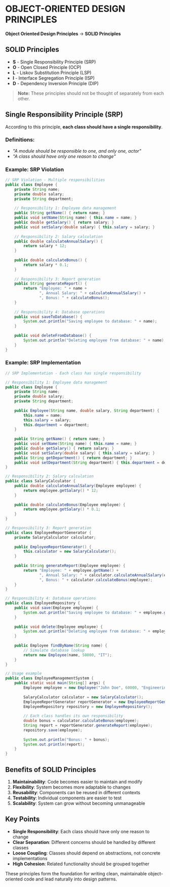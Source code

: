 # OBJECT-ORIENTED DESIGN PRINCIPLES

**Object Oriented Design Principles** → **SOLID Principles**

## SOLID Principles

- **S** - Single Responsibility Principle (SRP)
- **O** - Open Closed Principle (OCP)
- **L** - Liskov Substitution Principle (LSP)
- **I** - Interface Segregation Principle (ISP)
- **D** - Dependency Inversion Principle (DIP)

> **Note:** These principles should not be thought of separately from each other.

## Single Responsibility Principle (SRP)

According to this principle, **each class should have a single responsibility**.

### Definitions:
- *"A module should be responsible to one, and only one, actor"*
- *"A class should have only one reason to change"*

### Example: SRP Violation

```java
// SRP Violation - Multiple responsibilities
public class Employee {
    private String name;
    private double salary;
    private String department;
    
    // Responsibility 1: Employee data management
    public String getName() { return name; }
    public void setName(String name) { this.name = name; }
    public double getSalary() { return salary; }
    public void setSalary(double salary) { this.salary = salary; }
    
    // Responsibility 2: Salary calculation
    public double calculateAnnualSalary() {
        return salary * 12;
    }
    
    public double calculateBonus() {
        return salary * 0.1;
    }
    
    // Responsibility 3: Report generation
    public String generateReport() {
        return "Employee: " + name + 
               ", Annual Salary: " + calculateAnnualSalary() +
               ", Bonus: " + calculateBonus();
    }
    
    // Responsibility 4: Database operations
    public void saveToDatabase() {
        System.out.println("Saving employee to database: " + name);
    }
    
    public void deleteFromDatabase() {
        System.out.println("Deleting employee from database: " + name);
    }
}
```

### Example: SRP Implementation

```java
// SRP Implementation - Each class has single responsibility

// Responsibility 1: Employee data management
public class Employee {
    private String name;
    private double salary;
    private String department;
    
    public Employee(String name, double salary, String department) {
        this.name = name;
        this.salary = salary;
        this.department = department;
    }
    
    public String getName() { return name; }
    public void setName(String name) { this.name = name; }
    public double getSalary() { return salary; }
    public void setSalary(double salary) { this.salary = salary; }
    public String getDepartment() { return department; }
    public void setDepartment(String department) { this.department = department; }
}

// Responsibility 2: Salary calculation
public class SalaryCalculator {
    public double calculateAnnualSalary(Employee employee) {
        return employee.getSalary() * 12;
    }
    
    public double calculateBonus(Employee employee) {
        return employee.getSalary() * 0.1;
    }
}

// Responsibility 3: Report generation
public class EmployeeReportGenerator {
    private SalaryCalculator calculator;
    
    public EmployeeReportGenerator() {
        this.calculator = new SalaryCalculator();
    }
    
    public String generateReport(Employee employee) {
        return "Employee: " + employee.getName() + 
               ", Annual Salary: " + calculator.calculateAnnualSalary(employee) +
               ", Bonus: " + calculator.calculateBonus(employee);
    }
}

// Responsibility 4: Database operations
public class EmployeeRepository {
    public void save(Employee employee) {
        System.out.println("Saving employee to database: " + employee.getName());
    }
    
    public void delete(Employee employee) {
        System.out.println("Deleting employee from database: " + employee.getName());
    }
    
    public Employee findByName(String name) {
        // Simulate database lookup
        return new Employee(name, 50000, "IT");
    }
}

// Usage example
public class EmployeeManagementSystem {
    public static void main(String[] args) {
        Employee employee = new Employee("John Doe", 60000, "Engineering");
        
        SalaryCalculator calculator = new SalaryCalculator();
        EmployeeReportGenerator reportGenerator = new EmployeeReportGenerator();
        EmployeeRepository repository = new EmployeeRepository();
        
        // Each class handles its own responsibility
        double bonus = calculator.calculateBonus(employee);
        String report = reportGenerator.generateReport(employee);
        repository.save(employee);
        
        System.out.println("Bonus: " + bonus);
        System.out.println(report);
    }
}
```

## Benefits of SOLID Principles

1. **Maintainability**: Code becomes easier to maintain and modify
2. **Flexibility**: System becomes more adaptable to changes
3. **Reusability**: Components can be reused in different contexts
4. **Testability**: Individual components are easier to test
5. **Scalability**: System can grow without becoming unmanageable

## Key Points

- **Single Responsibility**: Each class should have only one reason to change
- **Clear Separation**: Different concerns should be handled by different classes
- **Loose Coupling**: Classes should depend on abstractions, not concrete implementations
- **High Cohesion**: Related functionality should be grouped together

These principles form the foundation for writing clean, maintainable object-oriented code and lead naturally into design patterns.
